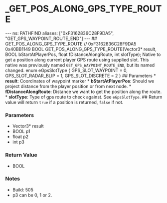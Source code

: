 # _GET_POS_ALONG_GPS_TYPE_ROUTE

--- ns: PATHFIND aliases: ["0xF3162836C28F9DA5", "GET_GPS_WAYPOINT_ROUTE_END"] --- ## GET_POS_ALONG_GPS_TYPE_ROUTE  // 0xF3162836C28F9DA5 0x40BB1149 BOOL GET_POS_ALONG_GPS_TYPE_ROUTE(Vector3* result, BOOL bStartAtPlayerPos, float fDistanceAlongRoute, int slotType);  Native to get a position along current player GPS route using supplied slot. This native was previously named `GET_GPS_WAYPOINT_ROUTE_END`, but its named changed.  enum eGpsSlotType { GPS_SLOT_WAYPOINT = 0, GPS_SLOT_RADAR_BLIP = 1, GPS_SLOT_DISCRETE = 2 }  ## Parameters * **result**: Coordinates of waypoint marker * **bStartAtPlayerPos**: Should we project distance from the player position or from next node. * **fDistanceAlongRoute**: Distance we want to get the position along the route. * **slotType**: Type of gps route to check against. See `eGpsSlotType`.  ## Return value will return `true` if a position is returned, `false` if not.

### Parameters
* Vector3* result
* BOOL p1
* float p2
* int p3

### Return Value
* BOOL

### Notes
* Build: 505
* p3 can be 0, 1 or 2.

